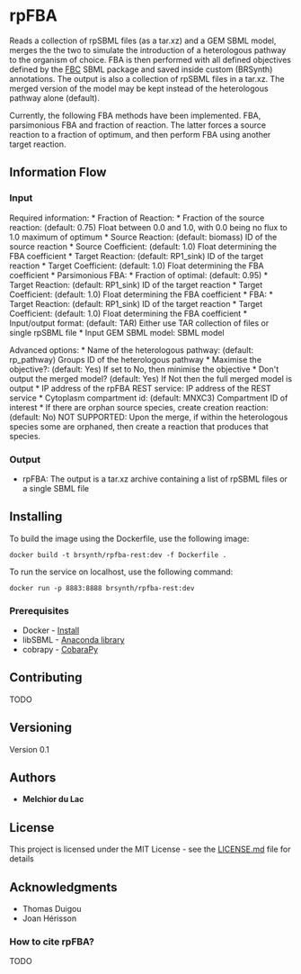 # rpFBA

Reads a collection of rpSBML files (as a tar.xz) and a GEM SBML model, merges the the two to simulate the introduction of a heterologous pathway to the organism of choice. FBA is then performed with all defined objectives defined by the [FBC](https://co.mbine.org/specifications/sbml.level-3.version-1.fbc.version-2.release-1) SBML package and saved inside custom (BRSynth) annotations. The output is also a collection of rpSBML files in a tar.xz. The merged version of the model may be kept instead of the heterologous pathway alone (default). 

Currently, the following FBA methods have been implemented. FBA, parsimonious FBA and fraction of reaction. The latter forces a source reaction to a fraction of optimum, and then perform FBA using another target reaction.

## Information Flow

### Input

Required information:
    * Fraction of Reaction:
	* Fraction of the source reaction: (default: 0.75) Float between 0.0 and 1.0, with 0.0 being no flux to 1.0 maximum of optimum
	* Source Reaction: (default: biomass) ID of the source reaction
	* Source Coefficient: (default: 1.0) Float determining the FBA coefficient
	* Target Reaction: (default: RP1_sink) ID of the target reaction
	* Target Coefficient: (default: 1.0) Float determining the FBA coefficient
    * Parsimonious FBA:
	* Fraction of optimal: (default: 0.95) 
	* Target Reaction: (default: RP1_sink) ID of the target reaction
	* Target Coefficient: (default: 1.0) Float determining the FBA coefficient
    * FBA:
	* Target Reaction: (default: RP1_sink) ID of the target reaction
	* Target Coefficient: (default: 1.0) Float determining the FBA coefficient
    * Input/output format: (default: TAR) Either use TAR collection of files or single rpSBML file
    * Input GEM SBML model: SBML model

Advanced options:
    * Name of the heterologous pathway: (default: rp_pathway) Groups ID of the heterologous pathway
    * Maximise the objective?: (default: Yes) If set to No, then minimise the objective
    * Don't output the merged model? (default: Yes) If Not then the full merged model is output
    * IP address of the rpFBA REST service: IP address of the REST service
    * Cytoplasm compartment id: (default: MNXC3) Compartment ID of interest
    * If there are orphan source species, create creation reaction: (default: No) NOT SUPPORTED: Upon the merge, if within the heterologous species some are orphaned, then create a reaction that produces that species.
 
### Output

* rpFBA: The output is a tar.xz archive containing a list of rpSBML files or a single SBML file

## Installing

To build the image using the Dockerfile, use the following image:

```
docker build -t brsynth/rpfba-rest:dev -f Dockerfile .
```

To run the service on localhost, use the following command:

```
docker run -p 8883:8888 brsynth/rpfba-rest:dev
```

### Prerequisites

* Docker - [Install](https://docs.docker.com/v17.09/engine/installation/)
* libSBML - [Anaconda library](https://anaconda.org/SBMLTeam/python-libsbml)
* cobrapy - [CobaraPy](https://github.com/opencobra/cobrapy)

## Contributing

TODO

## Versioning

Version 0.1

## Authors

* **Melchior du Lac** 

## License

This project is licensed under the MIT License - see the [LICENSE.md](LICENSE.md) file for details

## Acknowledgments

* Thomas Duigou
* Joan Hérisson

### How to cite rpFBA?

TODO

